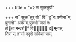 +++
title = "०२ स सुक्रतुर्यो"

+++
स᳓ सुक्र᳓तुर् यो᳓ वि᳓ दु᳓रः पणीना᳓म्  
पुनानो᳓ अर्क᳓म् पुरुभो᳓जसं नः  
हो᳓ता मन्दरो᳓° विशां᳐᳓ द᳓मूनास्  
तिर᳓स् त᳓मो ददृशे रामिया᳓णाम्